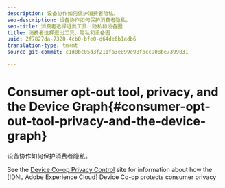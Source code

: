 ```yaml
---
description: 设备协作如何保护消费者隐私。
seo-description: 设备协作如何保护消费者隐私。
seo-title: 消费者选择退出工具、隐私和设备图
title: 消费者选择退出工具、隐私和设备图
uuid: 2f7827da-7320-4cb0-bfe0-d64de6b1adb6
translation-type: tm+mt
source-git-commit: c1d0bc05d3f211fa3e899e98fbcc908be7399031

---
```



# Consumer opt-out tool, privacy, and the Device Graph{#consumer-opt-out-tool-privacy-and-the-device-graph}

设备协作如何保护消费者隐私。

See the [Device Co-op Privacy Control](https://cross-device-privacy.adobe.com/) site for information about how the [!DNL Adobe Experience Cloud] Device Co-op protects consumer privacy
